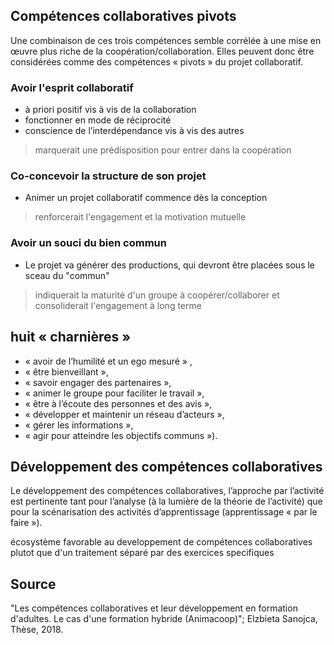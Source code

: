

## Compétences collaboratives pivots

Une combinaison de ces trois compétences semble corrélée à une mise en œuvre plus riche de la coopération/collaboration. Elles peuvent donc être considérées comme des compétences « pivots » du projet collaboratif.

### Avoir l'esprit collaboratif

- à priori positif vis à vis de la collaboration
- fonctionner en mode de réciprocité
- conscience de l’interdépendance vis à vis des autres

> marquerait une prédisposition pour entrer dans la coopération

### Co-concevoir la structure de son projet
- Animer un projet collaboratif commence dès la conception
> renforcerait l'engagement et la motivation mutuelle

### Avoir un souci du bien commun

- Le projet va générer des productions, qui devront être placées sous le  sceau du "commun"

> indiquerait la maturité d'un groupe à coopérer/collaborer et consoliderait l'engagement à long terme

## huit « charnières »
- « avoir de l’humilité et un ego mesuré » ,
- « être bienveillant », 
- « savoir engager des partenaires »,
- « animer le groupe pour faciliter le travail »,
- « être à l’écoute des personnes et des avis »,
- « développer et maintenir un réseau d’acteurs »,
- « gérer les informations »,
- « agir pour atteindre les objectifs communs »).

## Développement des compétences collaboratives

Le développement des compétences collaboratives, l’approche par l’activité est pertinente tant pour l’analyse (à la lumière de la théorie de l’activité) que pour la scénarisation des activités d’apprentissage (apprentissage « par le faire »).

écosystème favorable au developpement de compétences collaboratives plutot que d'un traitement séparé par des exercices specifiques

## Source

"Les compétences collaboratives et leur développement en formation d'adultes. Le cas d'une formation hybride (Animacoop)"; Elzbieta Sanojca, Thèse, 2018.


